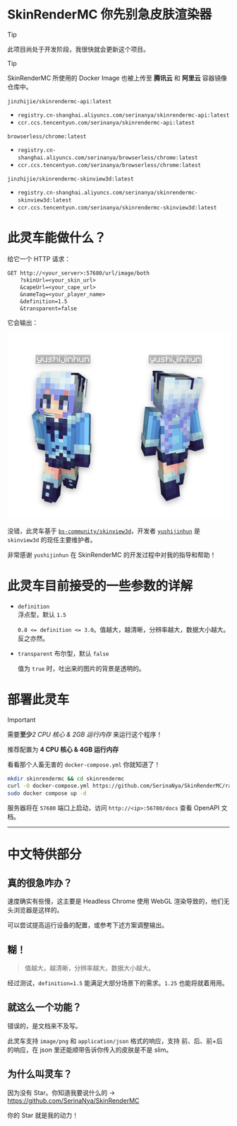# SkinRenderMC  你先别急皮肤渲染器

> [!TIP]  
> 此项目尚处于开发阶段，我很快就会更新这个项目。

> [!TIP]
>
> SkinRenderMC 所使用的 Docker Image 也被上传至 **腾讯云** 和 **阿里云** 容器镜像仓库中。
>
> `jinzhijie/skinrendermc-api:latest`  
> - `registry.cn-shanghai.aliyuncs.com/serinanya/skinrendermc-api:latest`  
> - `ccr.ccs.tencentyun.com/serinanya/skinrendermc-api:latest`
> 
> `browserless/chrome:latest`  
> - `registry.cn-shanghai.aliyuncs.com/serinanya/browserless/chrome:latest`  
> - `ccr.ccs.tencentyun.com/serinanya/browserless/chrome:latest`
>
> `jinzhijie/skinrendermc-skinview3d:latest`  
> - `registry.cn-shanghai.aliyuncs.com/serinanya/skinrendermc-skinview3d:latest`  
> - `ccr.ccs.tencentyun.com/serinanya/skinrendermc-skinview3d:latest`


# 此灵车能做什么？


给它一个 HTTP 请求：


```plain
GET http://<your_server>:57680/url/image/both
    ?skinUrl=<your_skin_url>
    &capeUrl=<your_cape_url>
    &nameTag=<your_player_name>
    &definition=1.5
    &transparent=false
```


它会输出：


![前视角和后视角下的一个名叫 yushijinhun 的 Minecraft 玩家模型](./assets/yushijinhun_both.png)


没错，此灵车基于 [`bs-community/skinview3d`](https://github.com/bs-community/skinview3d)，开发者 [`yushijinhun`](https://github.com/yushijinhun) 是 `skinview3d` 的现任主要维护者。


非常感谢 `yushijinhun` 在 SkinRenderMC 的开发过程中对我的指导和帮助！


# 此灵车目前接受的一些参数的详解


- `definition`  
    浮点型，默认 `1.5`  


    `0.8 <= definition <= 3.0`。值越大，越清晰，分辨率越大，数据大小越大。反之亦然。


- `transparent`
    布尔型，默认 `false`  


    值为 `true` 时，吐出来的图片的背景是透明的。


# 部署此灵车

> [!IMPORTANT]  
> 需要**至少**_2 CPU 核心 & 2GB 运行内存_ 来运行这个程序！  
> 
> 推荐配置为 **4 CPU 核心 & 4GB 运行内存**

看看那个人畜无害的 `docker-compose.yml` 你就知道了！

```sh
mkdir skinrendermc && cd skinrendermc
curl -O docker-compose.yml https://github.com/SerinaNya/SkinRenderMC/raw/master/docker-compose.yml
sudo docker compose up -d
```

服务器将在 `57680` 端口上启动，访问 `http://<ip>:56780/docs` 查看 OpenAPI 文档。

---

# 中文特供部分

## 真的很急咋办？

速度确实有些慢，这主要是 Headless Chrome 使用 WebGL 渲染导致的，他们无头浏览器是这样的。

可以尝试提高运行设备的配置，或参考下述方案调整输出。

## 糊！

> 值越大，越清晰，分辨率越大，数据大小越大。

经过测试，`definition=1.5` 能满足大部分场景下的需求。`1.25` 也能将就着用用。

## 就这么一个功能？

错误的，是文档来不及写。

此灵车支持 `image/png` 和 `application/json` 格式的响应，支持 前、后、前+后 的响应，在 json 里还能顺带告诉你传入的皮肤是不是 slim。

## 为什么叫灵车？

因为没有 Star。你知道我要说什么的 →  <https://github.com/SerinaNya/SkinRenderMC>

你的 Star 就是我的动力！